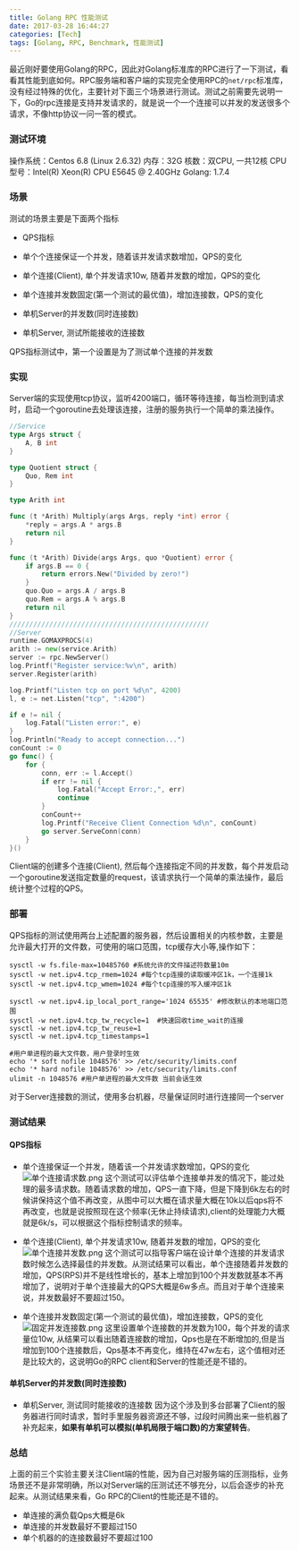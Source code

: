 ```yaml
---
title: Golang RPC 性能测试
date: 2017-03-28 16:44:27
categories: [Tech]
tags: [Golang, RPC, Benchmark, 性能测试]
---
```

最近刚好要使用Golang的RPC，因此对Golang标准库的RPC进行了一下测试，看看其性能到底如何。RPC服务端和客户端的实现完全使用RPC的`net/rpc`标准库，没有经过特殊的优化，主要针对下面三个场景进行测试。测试之前需要先说明一下，Go的rpc连接是支持并发请求的，就是说一个一个连接可以并发的发送很多个请求，不像http协议一问一答的模式。
### 测试环境
操作系统：Centos 6.8 (Linux 2.6.32)
内存：32G
核数：双CPU, 一共12核
CPU型号：Intel(R) Xeon(R) CPU E5645  @ 2.40GHz
Golang: 1.7.4

<!--more-->

### 场景
测试的场景主要是下面两个指标
* QPS指标
 * 单个个连接保证一个并发，随着该并发请求数增加，QPS的变化
 * 单个连接(Client), 单个并发请求10w, 随着并发数的增加，QPS的变化
 * 单个连接并发数固定(第一个测试的最优值)，增加连接数，QPS的变化
 
* 单机Server的并发数(同时连接数)
 * 单机Server, 测试所能接收的连接数

QPS指标测试中，第一个设置是为了测试单个连接的并发数
### 实现
Server端的实现使用tcp协议，监听4200端口，循环等待连接，每当检测到请求时，启动一个goroutine去处理该连接，注册的服务执行一个简单的乘法操作。
```Go
//Service
type Args struct {
    A, B int
}

type Quotient struct {
    Quo, Rem int
}

type Arith int

func (t *Arith) Multiply(args Args, reply *int) error {
    *reply = args.A * args.B
    return nil
}

func (t *Arith) Divide(args Args, quo *Quotient) error {
    if args.B == 0 {
        return errors.New("Divided by zero!")
    }
    quo.Quo = args.A / args.B
    quo.Rem = args.A % args.B
    return nil
}
//////////////////////////////////////////////////
//Server
runtime.GOMAXPROCS(4)
arith := new(service.Arith)
server := rpc.NewServer()
log.Printf("Register service:%v\n", arith)
server.Register(arith)

log.Printf("Listen tcp on port %d\n", 4200)
l, e := net.Listen("tcp", ":4200")

if e != nil {
    log.Fatal("Listen error:", e)
}
log.Println("Ready to accept connection...")
conCount := 0
go func() {
    for {
        conn, err := l.Accept()
        if err != nil {
            log.Fatal("Accept Error:,", err)
            continue
        }
        conCount++
        log.Printf("Receive Client Connection %d\n", conCount)
        go server.ServeConn(conn)
    }
}()
```
Client端的创建多个连接(Client), 然后每个连接指定不同的并发数，每个并发启动一个goroutine发送指定数量的request，该请求执行一个简单的乘法操作，最后统计整个过程的QPS。

### 部署
QPS指标的测试使用两台上述配置的服务器，然后设置相关的内核参数，主要是允许最大打开的文件数，可使用的端口范围，tcp缓存大小等,操作如下：
```shell
sysctl -w fs.file-max=10485760 #系统允许的文件描述符数量10m
sysctl -w net.ipv4.tcp_rmem=1024 #每个tcp连接的读取缓冲区1k，一个连接1k
sysctl -w net.ipv4.tcp_wmem=1024 #每个tcp连接的写入缓冲区1k

sysctl -w net.ipv4.ip_local_port_range='1024 65535' #修改默认的本地端口范围
sysctl -w net.ipv4.tcp_tw_recycle=1  #快速回收time_wait的连接
sysctl -w net.ipv4.tcp_tw_reuse=1
sysctl -w net.ipv4.tcp_timestamps=1

#用户单进程的最大文件数，用户登录时生效
echo '* soft nofile 1048576' >> /etc/security/limits.conf 
echo '* hard nofile 1048576' >> /etc/security/limits.conf 
ulimit -n 1048576 #用户单进程的最大文件数 当前会话生效
```
对于Server连接数的测试，使用多台机器，尽量保证同时进行连接同一个server

### 测试结果
#### QPS指标
* 单个连接保证一个并发，随着该一个并发请求数增加，QPS的变化
![单个连接请求数.png](http://7sbpmg.com1.z0.glb.clouddn.com/blog/images/单个连接请求数.png)
这个测试可以评估单个连接单并发的情况下，能过处理的最多请求数。随着请求数的增加，QPS一直下降，但是下降到6k左右的时候讲保持这个值不再改变，从图中可以大概在请求量大概在10k以后qps将不再改变，也就是说按照现在这个频率(无休止持续请求),client的处理能力大概就是6k/s，可以根据这个指标控制请求的频率。

* 单个连接(Client), 单个并发请求10w, 随着并发数的增加，QPS的变化
![单个连接并发数.png](http://7sbpmg.com1.z0.glb.clouddn.com/blog/images/单个连接并发数.png)
这个测试可以指导客户端在设计单个连接的并发请求数时候怎么选择最佳的并发数。从测试结果可以看出，单个连接随着并发数的增加，QPS(RPS)并不是线性增长的，基本上增加到100个并发数就基本不再增加了，说明对于单个连接最大的QPS大概是6w多点。而且对于单个连接来说，并发数最好不要超过150。

* 单个连接并发数固定(第一个测试的最优值)，增加连接数，QPS的变化
![固定并发连接数.png](http://7sbpmg.com1.z0.glb.clouddn.com/blog/images/固定并发连接数.png)
这里设置单个连接数的并发数为100，每个并发的请求量位10w, 从结果可以看出随着连接数的增加，Qps也是在不断增加的,但是当增加到100个连接数后，Qps基本不再变化，维持在47w左右，这个值相对还是比较大的，这说明Go的RPC client和Server的性能还是不错的。

#### 单机Server的并发数(同时连接数)
* 单机Server, 测试同时能接收的连接数
 因为这个涉及到多台部署了Client的服务器进行同时请求，暂时手里服务器资源还不够，过段时间腾出来一些机器了补充起来，**如果有单机可以模拟(单机局限于端口数)的方案望转告**。

### 总结
上面的前三个实验主要关注Client端的性能，因为自己对服务端的压测指标，业务场景还不是非常明确，所以对Server端的压测试还不够充分，以后会逐步的补充起来。从测试结果来看，Go RPC的Client的性能还是不错的。

* 单连接的满负载Qps大概是6k
* 单连接的并发数最好不要超过150
* 单个机器的的连接数最好不要超过100